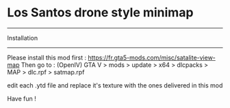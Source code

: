 # Los Santos drone style minimap
 
*******************************************************
Installation
*******************************************************

Please install this mod first : https://fr.gta5-mods.com/misc/satalite-view-map
Then go to : (OpenIV)
    GTA V > mods > update > x64 > dlcpacks > MAP > dlc.rpf > satmap.rpf

edit each .ytd file and replace it's texture with the ones delivered in this mod

Have fun !